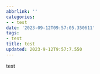 ```yaml
---
abbrlink: ''
categories:
- - test
date: '2023-09-12T09:57:05.350611'
tags:
- test
title: test
updated: 2023-9-12T9:57:7.550
---
```

test
